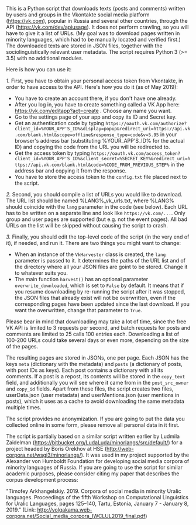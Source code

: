 This is a Python script that downloads texts (posts and comments) written by users and groups in the Vkontakte social media platform (https://vk.com), popular in Russia and several other countries, through the API (https://vk.com/dev/apiusage). It does not perform crawling, so you will have to give it a list of URLs. (My goal was to download pages written in minority languages, which had to be manually located and verified first.) The downloaded texts are stored in JSON files, together with the sociolinguistically relevant user metadata. The script requires Python 3 (>= 3.5) with no additional modules.

Here is how you can use it:

*1.* First, you have to obtain your personal access token from Vkontakte, in order to have access to the API. Here's how you do it (as of May 2019):

- You have to create an account there, if you don't have one already.
- After you log in, you have to create something called a VK App here: https://vk.com/editapp?act=create . Choose any name you want.
- Go to the settings page of your app and copy its ID and Secret key.
- Get an authentication code by typing ``https://oauth.vk.com/authorize?client_id=%YOUR_APP'S_ID%&display=popup&redirect_uri=https://api.vk.com/blank.html&scope=offline&response_type=code&v=5.95`` in your browser's address bar (substituting %YOUR_APP'S_ID% for the actual ID) and copying the code from the URL you will be redirected to.
- Get the access token by typing ``https://oauth.vk.com/access_token?client_id=%YOUR_APP'S_ID%&client_secret=%SECRET_KEY%&redirect_uri=https://api.vk.com/blank.html&code=%CODE_FROM_PREVIOUS_STEP%`` in the address bar and copying it from the response.
- You have to store the access token to the ``config.txt`` file placed next to the script.

*2.* Second, you should compile a list of URLs you would like to download. The URL list should be named %LANG%_vk_urls.txt, where %LANG% should coincide with the ``lang`` parameter in the code (see below). Each URL has to be written on a separate line and look like ``https://vk.com/...``. Only group and user pages are supported (but e.g. not the event pages). All bad URLs on the list will be skipped without causing the script to crash.

*3.* Finally, you should edit the top-level code of the script (in the very end of it), if needed, and run it. There are two things you might want to change:

- When an instance of the ``VkHarvester`` class is created, the ``lang`` parameter is passed to it. It determines the paths of the URL list and of the directory where all your JSON files are goint to be stored. Change it to whatever suits you.
- The main function ``harvest()`` has an optional parameter ``overwrite_downloaded``, which is set to ``False`` by default. It means that if you resume downloading by re-running the script after it was stopped, the JSON files that already exist will not be overwritten, even if the corresponding pages have been updated since the last download. If you want the overwritten, change that parameter to ``True``.

Please bear in mind that downloading may take a lot of time, since the free VK API is limited to 3 requests per second, and batch requests for posts and comments are limited to 25 calls 100 entries each. Downloading a list of 100-200 URLs could take several days or even more, depending on the size of the pages.

The resulting pages are stored in JSONs, one per page. Each JSON has the keys ``meta`` (dictionary with the metadata) and ``posts`` (a dictionary of posts, with post IDs as keys). Each post contains a dictionary with all its comments. If a post is a repost, its contents will be stored in the ``copy_text`` field, and additionally you will see where it came from in the ``post_src_owner`` and ``copy_id`` fields. Apart from these files, the script creates two files, userData.json (user metadata) and userMentions.json (user mentions in posts), which it uses as a cache to avoid downloading the same metadata multiple times.

The script provides no anonymization. If you are going to put the data you collected online in some form, please remove all personal data in it first.

The script is partially based on a similar script written earlier by Ludmila Zaidelman (https://bitbucket.org/LudaLuda/minorlangs/src/default/) for a project headed by Boris Orekhov at HSE (http://web-corpora.net/wsgi3/minorlangs/). It was used in my project supported by the Alexander von Humboldt Foundation for developing social media corpora of minority languages of Russia. If you are going to use the script for similar academic purposes, please consider citing my paper that describes the corpus development process:

"Timofey Arkhangelskiy. 2019. Corpora of social media in minority Uralic languages. Proceedings of the fifth Workshop on Computational Linguistics for Uralic Languages, pages 125–140, Tartu, Estonia, January 7 - January 8, 2019." (Link: http://volgakama.web-corpora.net/Social_media_corpora_IWCLUL2019_final.pdf)